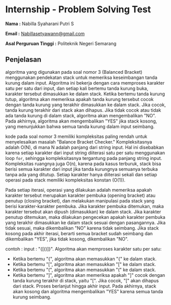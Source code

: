 # Internship - Problem Solving Test 

**Nama :**
Nabilla Syaharani Putri S

**Email :**
Nabillasetyawann@gmail.com

**Asal Perguruan Tinggi :**
Politeknik Negeri Semarang

## Penjelasan
algoritma yang digunakan pada soal nomor 3 (Balanced Bracket) menggunakan pendekatan stack untuk memeriksa keseimbangan tanda kurung dalam input. Algoritma ini bekerja dengan cara memproses karakter satu per satu dari input, dan setiap kali bertemu tanda kurung buka, karakter tersebut dimasukkan ke dalam stack. Ketika bertemu tanda kurung tutup, algoritma akan memeriksa apakah tanda kurung tersebut cocok dengan tanda kurung yang terakhir dimasukkan ke dalam stack. Jika cocok, tanda kurung terakhir dari stack akan dihapus. Jika tidak cocok atau tidak ada tanda kurung di dalam stack, algoritma akan mengembalikan "NO". Pada akhirnya, algoritma akan mengembalikan "YES" jika stack kosong, yang menunjukkan bahwa semua tanda kurung dalam input seimbang.

kode pada soal nomor 3 memiliki kompleksitas paling rendah untuk menyelesaikan masalah "Balance Bracket Checker." Kompleksitasnya adalah O(N), di mana N adalah panjang dari string input. Hal ini disebabkan karena setiap karakter dari input string diiterasi satu per satu menggunakan loop `for`, sehingga kompleksitasnya tergantung pada panjang string input. Kompleksitas ruangnya juga O(n), karena pada kasus terburuk, stack bisa berisi semua karakter dari input jika tanda kurungnya semuanya terbuka tanpa ada yang ditutup. Setiap karakter hanya diiterasi sekali dan setiap operasi pada stack memiliki kompleksitas konstan (O(1)).

Pada setiap iterasi, operasi yang dilakukan adalah memeriksa apakah karakter tersebut merupakan karakter pembuka (opening bracket) atau penutup (closing bracket), dan melakukan manipulasi pada stack yang berisi karakter-karakter pembuka. Jika karakter pembuka ditemukan, maka karakter tersebut akan dipush (dimasukkan) ke dalam stack. Jika karakter penutup ditemukan, maka dilakukan pengecekan apakah karakter pembuka yang terakhir dimasukkan ke dalam stack sesuai dengan pasangannya. Jika tidak sesuai, maka dikembalikan "NO" karena tidak seimbang. Jika stack kosong pada akhir iterasi, berarti semua bracket sudah seimbang dan dikembalikan "YES", jika tidak kosong, dikembalikan "NO".

contoh :
input : "{[()]}".
Algoritma akan memproses karakter satu per satu:

- Ketika bertemu "{", algoritma akan memasukkan "{" ke dalam stack.
- Ketika bertemu "[", algoritma akan memasukkan "[" ke dalam stack.
- Ketika bertemu "(", algoritma akan memasukkan "(" ke dalam stack.
- Ketika bertemu "]", algoritma akan memeriksa apakah "]" cocok dengan tanda kurung terakhir di stack, yaitu "[". Jika cocok, "[" akan dihapus dari stack.
Proses berlanjut hingga akhir input.
Pada akhirnya, stack akan kosong dan algoritma mengembalikan "YES" karena semua tanda kurung seimbang.
